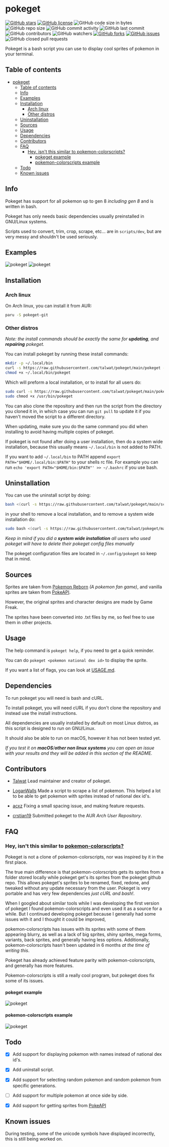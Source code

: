 # pokeget

[![GitHub stars](https://img.shields.io/github/stars/talwat/pokeget)](https://github.com/talwat/pokeget/stargazers)
[![GitHub license](https://img.shields.io/github/license/talwat/pokeget)](https://github.com/talwat/pokeget)
![GitHub code size in bytes](https://img.shields.io/github/languages/code-size/talwat/pokeget)
![GitHub repo size](https://img.shields.io/github/repo-size/talwat/pokeget)
![GitHub commit activity](https://img.shields.io/github/commit-activity/m/talwat/pokeget)
![GitHub last commit](https://img.shields.io/github/last-commit/talwat/pokeget)
![GitHub contributors](https://img.shields.io/github/contributors/talwat/pokeget)
![GitHub watchers](https://img.shields.io/github/watchers/talwat/pokeget)
[![GitHub forks](https://img.shields.io/github/forks/talwat/pokeget)](https://github.com/talwat/pokeget/network)
[![GitHub issues](https://img.shields.io/github/issues/talwat/pokeget)](https://github.com/talwat/pokeget/issues)
![GitHub closed pull requests](https://img.shields.io/github/issues-pr-closed/talwat/pokeget)

Pokeget is a bash script you can use to display cool sprites of pokemon in your terminal.

## Table of contents

- [pokeget](#pokeget)
  - [Table of contents](#table-of-contents)
  - [Info](#info)
  - [Examples](#examples)
  - [Installation](#installation)
    - [Arch linux](#arch-linux)
    - [Other distros](#other-distros)
  - [Uninstallation](#uninstallation)
  - [Sources](#sources)
  - [Usage](#usage)
  - [Dependencies](#dependencies)
  - [Contributors](#contributors)
  - [FAQ](#faq)
    - [Hey, isn't this similar to pokemon-colorscripts?](#hey-isnt-this-similar-to-pokemon-colorscripts)
      - [pokeget example](#pokeget-example)
      - [pokemon-colorscripts example](#pokemon-colorscripts-example)
  - [Todo](#todo)
  - [Known issues](#known-issues)

## Info

Pokeget has support for all pokemon up to gen 8 *including gen 8* and is written in bash.

Pokeget has only needs basic dependencies usually preinstalled in GNU/Linux systems.

Scripts used to convert, trim, crop, scrape, etc... are in `scripts/dev`, but are very messy and shouldn't be used seriously.

## Examples

![pokeget](https://github.com/talwat/pokeget/raw/main/examples/small1.png)
![pokeget](https://github.com/talwat/pokeget/raw/main/examples/big1.png)

## Installation

### Arch linux

On Arch linux, you can install it from AUR:

``` bash
paru -S pokeget-git
```

### Other distros

*Note: the install commands should be exactly the same for **updating**, and **repairing** pokeget.*

You can install pokeget by running these install commands:

```bash
mkdir -p ~/.local/bin
curl -s https://raw.githubusercontent.com/talwat/pokeget/main/pokeget --output ~/.local/bin/pokeget
chmod +x ~/.local/bin/pokeget
```

Which will preform a local installation, or to install for all users do:

```bash
sudo curl -s https://raw.githubusercontent.com/talwat/pokeget/main/pokeget --output /usr/bin/pokeget
sudo chmod +x /usr/bin/pokeget
```

You can also clone the repository and then run the script from the directory you cloned it in, in which case you can run `git pull` to update it if you haven't moved the script to a different directory.

When updating, make sure you do the same command you did when installing to avoid having multiple copies of pokeget.

If pokeget is not found after doing a user installation, then do a system wide installation, because this usually means `~/.local/bin` is not added to PATH.

If you want to add `~/.local/bin` to PATH append `export PATH="$HOME/.local/bin:$PATH"` to your shells rc file. For example you can run `echo 'export PATH="$HOME/bin:$PATH"' >> ~/.bashrc` if you use bash.

## Uninstallation

You can use the uninstall script by doing:

```bash
bash <(curl -s https://raw.githubusercontent.com/talwat/pokeget/main/scripts/uninstall.sh)
```

in your shell to remove a local installation, and to remove a system wide installation do:

```bash
sudo bash <(curl -s https://raw.githubusercontent.com/talwat/pokeget/main/scripts/uninstall.sh)
```

*Keep in mind if you did a **system wide installation** all users who used pokeget will have to delete their pokeget config files manually*

The pokeget configuration files are located in `~/.config/pokeget` so keep that in mind.

## Sources

Sprites are taken from [Pokemon Reborn](https://www.rebornevo.com/) *(A pokemon fan game)*, and vanilla sprites are taken from [PokeAPI](https://github.com/PokeAPI/sprites).

However, the original sprites and character designs are made by Game Freak.

The sprites have been converted into .txt files by me, so feel free to use them in other projects.

## Usage

The help command is `pokeget help`, if you need to get a quick reminder.

You can do `pokeget <pokemon national dex id>` to display the sprite.

If you want a list of flags, you can look at [USAGE.md](USAGE.md).

## Dependencies

To run pokeget you will need is bash and cURL.

To install pokeget, you will need cURL if you don't clone the repository and instead use the install instructions.

All dependencies are usually installed by default on most Linux distros, as this script is designed to run on GNU/Linux.

It should also be able to run on macOS, however it has not been tested yet.

*If you test it on **macOS**/**other non linux systems** you can open an issue with your results and they will be added in this section of the README.*

## Contributors

- [Talwat](https://github.com/talwat) Lead maintainer and creator of pokeget.

- [LoganWalls](https://github.com/LoganWalls) Made a script to scrape a list of pokemon.
This helped a lot to be able to get pokemon with sprites instead of national dex id's.

- [acxz](https://github.com/acxz) Fixing a small spacing issue, and making feature requests.

- [crstian19](https://github.com/crstian19) Submitted pokeget to the AUR *Arch User Repository*.

## FAQ

### Hey, isn't this similar to [pokemon-colorscripts?](https://gitlab.com/phoneybadger/pokemon-colorscripts/)

Pokeget is not a clone of pokemon-colorscripts, nor was inspired by it in the first place.

The true main difference is that pokemon-colorscripts gets its sprites from a folder stored locally while pokeget get's its sprites from the pokeget github repo.
This allows pokeget's sprites to be renamed, fixed, redone, and tweaked without any update necessary from the user. Pokeget is very portable and has very few dependencies *just cURL and bash!*.

When I googled about similar tools while I was developing the first version of pokeget I found pokemon-colorscripts and even used it as a source for a while.
But I continued developing pokeget because I generally had some issues with it and I thought it could be improved,

pokemon-colorscripts has issues with its sprites with some of them appearing blurry, as well as a lack of big sprites, shiny sprites, mega forms, variants, back sprites, and generally having less options. Additionally, pokemon-colorscripts hasn't been updated in 6 months *at the time of writing this*.

Pokeget has already achieved feature parity with pokemon-colorscripts, and generally has more features.

Pokemon-colorscripts is still a really cool program, but pokeget does fix some of its issues.

#### pokeget example

![pokeget](https://github.com/talwat/pokeget/raw/main/examples/pokeget-and-pokemon-colorscripts/pokeget-moltres.png)

#### pokemon-colorscripts example

![pokeget](https://github.com/talwat/pokeget/raw/main/examples/pokeget-and-pokemon-colorscripts/pokemon-colorscripts-moltres.png)

## Todo

- [x] Add support for displaying pokemon with names instead of national dex id's.

- [x] Add uninstall script.

- [x] Add support for selecting random pokemon and random pokemon from specific generations.

- [ ] Add support for multiple pokemon at once side by side.

- [x] Add support for getting sprites from [PokeAPI](https://github.com/PokeAPI)

## Known issues

During testing, some of the unicode symbols have displayed incorrectly, this is still being worked on.
